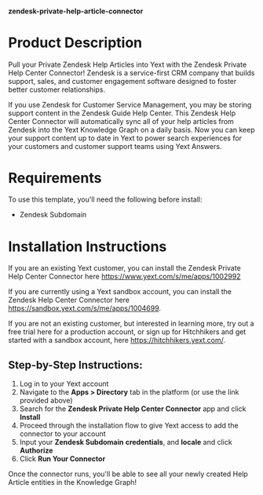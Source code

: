 #### zendesk-private-help-article-connector

# Product Description
Pull your Private Zendesk Help Articles into Yext with the Zendesk Private Help Center Connector! Zendesk is a service-first CRM company that builds support, sales, and customer engagement software designed to foster better customer relationships.

If you use Zendesk for Customer Service Management, you may be storing support content in the Zendesk Guide Help Center. This Zendesk Help Center Connector will automatically sync all of your help articles from Zendesk into the Yext Knowledge Graph on a daily basis. Now you can keep your support content up to date in Yext to power search experiences for your customers and customer support teams using Yext Answers.

# Requirements
To use this template, you'll need the following before install:

- Zendesk Subdomain

# Installation Instructions
If you are an existing Yext customer, you can install the Zendesk Private Help Center Connector here <https://www.yext.com/s/me/apps/1002992>

If you are currently using a Yext sandbox account, you can install the Zendesk Help Center Connector here <https://sandbox.yext.com/s/me/apps/1004699>.

If you are not an existing customer, but interested in learning more, try out a free trial here for a production account, or sign up for Hitchhikers and get started with a sandbox account, here <https://hitchhikers.yext.com/>.

## Step-by-Step Instructions:
1. Log in to your Yext account
2. Navigate to the **Apps > Directory** tab in the platform (or use the link provided above)
3. Search for the **Zendesk Private Help Center Connector** app and click **Install**
4. Proceed through the installation flow to give Yext access to add the connector to your account
5. Input your **Zendesk Subdomain** **credentials**, and **locale** and click **Authorize**
6. Click **Run Your Connector**

Once the connector runs, you'll be able to see all your newly created Help Article entities in the Knowledge Graph!
